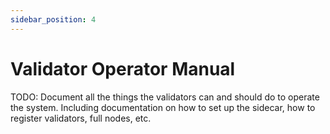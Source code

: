 ```yaml
---
sidebar_position: 4
---
```


# Validator Operator Manual

TODO: Document all the things the validators can and should do to operate the system.
Including documentation on how to set up the sidecar, how to register validators, full nodes, etc.
